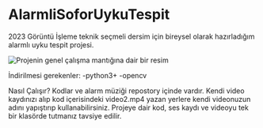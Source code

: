# AlarmliSoforUykuTespit
2023 Görüntü İşleme teknik seçmeli dersim için bireysel olarak hazırladığım alarmlı uyku tespit projesi.

![Projenin genel çalışma mantığına dair bir resim](https://i.hizliresim.com/epxwh8e.JPG)

İndirilmesi gerekenler:
-python3+
-opencv

Nasıl Çalışır?
Kodlar ve alarm müziği repostory içinde vardır. Kendi video kaydınızı alıp kod içerisindeki video2.mp4 yazan yerlere kendi videonuzun adını yapıştırıp kullanabilirsiniz. Projeye dair kod, ses kaydı ve videoyu tek bir klasörde tutmanız tavsiye edilir.
